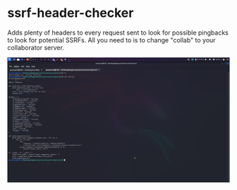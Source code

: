 # ssrf-header-checker
Adds plenty of headers to every request sent to look for possible pingbacks to look for potential SSRFs.
All you need to is to change "collab" to your collaborator server.

![screenshot](https://github.com/a6thmfsin/ssrf-header-checker/blob/main/ssrfscript.png)
